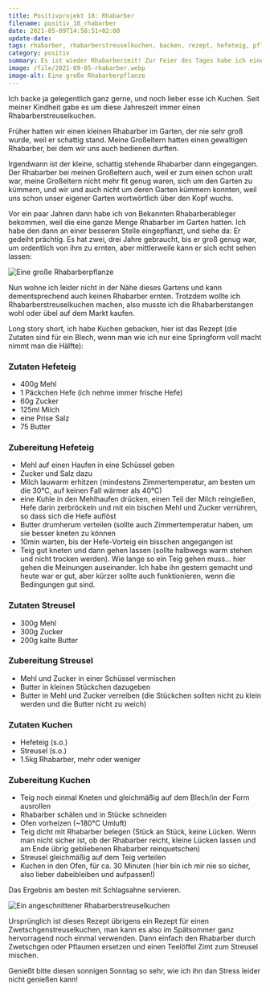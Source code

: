 ```yaml
---
title: Positivprojekt 18: Rhabarber
filename: positiv_18_rhabarber
date: 2021-05-09T14:58:51+02:00
update-date:
tags: rhabarber, rhabarberstreuselkuchen, backen, rezept, hefeteig, pflaumenstreuselkuchen, zwetschgenstreuselkuchen
category: positiv
summary: Es ist wieder Rhabarberzeit! Zur Feier des Tages habe ich einen Rhabarberstreuselkuchen gebacken und teile auch das Rezept.
image: /file/2021-09-05-rhabarber.webp
image-alt: Eine große Rhabarberpflanze
---
```


Ich backe ja gelegentlich ganz gerne, und noch lieber esse ich Kuchen. Seit meiner Kindheit gabe es um diese Jahreszeit immer einen Rhabarberstreuselkuchen.

Früher hatten wir einen kleinen Rhabarber im Garten, der nie sehr groß wurde, weil er schattig stand. Meine Großeltern hatten einen gewaltigen Rhabarber, bei dem wir uns auch bedienen durften.

Irgendwann ist der kleine, schattig stehende Rhabarber dann eingegangen. Der Rhabarber bei meinen Großeltern auch, weil er zum einen schon uralt war, meine Großeltern nicht mehr fit genug waren, sich um den Garten zu kümmern, und wir und auch nicht um deren Garten kümmern konnten, weil uns schon unser eigener Garten wortwörtlich über den Kopf wuchs.

Vor ein paar Jahren dann habe ich von Bekannten Rhabarberableger bekommen, weil die eine ganze Menge Rhabarber im Garten hatten. Ich habe den dann an einer besseren Stelle eingepflanzt, und siehe da: Er gedeiht prächtig. Es hat zwei, drei Jahre gebraucht, bis er groß genug war, um ordentlich von ihm zu ernten, aber mittlerweile kann er sich echt sehen lassen:

![Eine große Rhabarberpflanze](/file/2021-09-05-rhabarber.webp "Das ist die zweitgrößte Rhabarberpflanze, die ich je gesehen habe!")

Nun wohne ich leider nicht in der Nähe dieses Gartens und kann dementsprechend auch keinen Rhabarber ernten. Trotzdem wollte ich Rhabarberstreuselkuchen machen, also musste ich die Rhabarberstangen wohl oder übel auf dem Markt kaufen.

Long story short, ich habe Kuchen gebacken, hier ist das Rezept (die Zutaten sind für ein Blech, wenn man wie ich nur eine Springform voll macht nimmt man die Hälfte):

### Zutaten Hefeteig

- 400g Mehl
- 1 Päckchen Hefe (ich nehme immer frische Hefe)
- 60g Zucker
- 125ml Milch
- eine Prise Salz
- 75 Butter

### Zubereitung Hefeteig

- Mehl auf einen Haufen in eine Schüssel geben
- Zucker und Salz dazu
- Milch lauwarm erhitzen (mindestens Zimmertemperatur, am besten um die 30°C, auf keinen Fall wärmer als 40°C)
- eine Kuhle in den Mehlhaufen drücken, einen Teil der Milch reingießen, Hefe darin zerbröckeln und mit ein bischen Mehl und Zucker verrühren, so dass sich die Hefe auflöst
- Butter drumherum verteilen (sollte auch Zimmertemperatur haben, um sie besser kneten zu können
- 10min warten, bis der Hefe-Vorteig ein bisschen angegangen ist
- Teig gut kneten und dann gehen lassen (sollte halbwegs warm stehen und nicht trocken werden). Wie lange so ein Teig gehen muss… hier gehen die Meinungen auseinander. Ich habe ihn gestern gemacht und heute war er gut, aber kürzer sollte auch funktionieren, wenn die Bedingungen gut sind.

### Zutaten Streusel

- 300g Mehl
- 300g Zucker
- 200g kalte Butter

### Zubereitung Streusel

- Mehl und Zucker in einer Schüssel vermischen
- Butter in kleinen Stückchen dazugeben
- Butter in Mehl und Zucker verreiben (die Stückchen sollten nicht zu klein werden und die Butter nicht zu weich)

### Zutaten Kuchen

- Hefeteig (s.o.)
- Streusel (s.o.)
- 1.5kg Rhabarber, mehr oder weniger

### Zubereitung Kuchen

- Teig noch einmal Kneten und gleichmäßig auf dem Blech/in der Form ausrollen
- Rhabarber schälen und in Stücke schneiden
- Ofen vorheizen (~180°C Umluft)
- Teig dicht mit Rhabarber belegen (Stück an Stück, keine Lücken. Wenn man nicht sicher ist, ob der Rhabarber reicht, kleine Lücken lassen und am Ende übrig gebliebenen Rhabarber reinquetschen)
- Streusel gleichmäßig auf dem Teig verteilen
- Kuchen in den Ofen, für ca. 30 Minuten (hier bin ich mir nie so sicher, also lieber dabeibleiben und aufpassen!)

Das Ergebnis am besten mit Schlagsahne servieren.

![Ein angeschnittener Rhabarberstreuselkuchen](/file/rhabarberstreuselkuchen.webp "Aber bitte mit Sahne.")

Ursprünglich ist dieses Rezept übrigens ein Rezept für einen Zwetschgenstreuselkuchen, man kann es also im Spätsommer ganz hervorragend noch einmal verwenden. Dann einfach den Rhabarber durch Zwetschgen oder Pflaumen ersetzen und einen Teelöffel Zimt zum Streusel mischen.

Genießt bitte diesen sonnigen Sonntag so sehr, wie ich ihn dan Stress leider nicht genießen kann!

